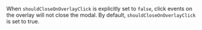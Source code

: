 When `shouldCloseOnOverlayClick` is explicitly set to `false`, click events on the overlay will not close the modal.
By default, `shouldCloseOnOverlayClick` is set to true.